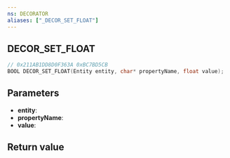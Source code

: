 ```yaml
---
ns: DECORATOR
aliases: ["_DECOR_SET_FLOAT"]
---
```

## DECOR_SET_FLOAT

```c
// 0x211AB1DD8D0F363A 0xBC7BD5CB
BOOL DECOR_SET_FLOAT(Entity entity, char* propertyName, float value);
```

## Parameters
* **entity**: 
* **propertyName**: 
* **value**: 

## Return value
